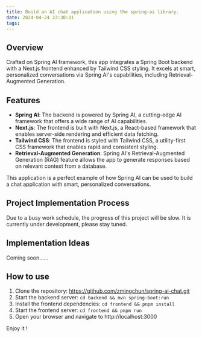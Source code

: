```yaml
---
title: Build an AI chat application using the spring-ai library.
date: 2024-04-24 23:30:31
tags:
---
```


## Overview
Crafted on Spring AI framework, this app integrates a Spring Boot backend with a Next.js frontend enhanced by Tailwind CSS styling. It excels at smart, personalized conversations via Spring AI's capabilities, including Retrieval-Augmented Generation.

## Features
- **Spring AI**: The backend is powered by Spring AI, a cutting-edge AI framework that offers a wide range of AI capabilities.
- **Next.js**: The frontend is built with Next.js, a React-based framework that enables server-side rendering and efficient data fetching.
- **Tailwind CSS**: The frontend is styled with Tailwind CSS, a utility-first CSS framework that enables rapid and consistent styling.
- **Retrieval-Augmented Generation**: Spring AI's Retrieval-Augmented Generation (RAG) feature allows the app to generate responses based on relevant context from a database.

This application is a perfect example of how Spring AI can be used to build a chat application with smart, personalized conversations.

## Project Implementation Process

Due to a busy work schedule, the progress of this project will be slow. It is currently under development, please stay tuned.

## Implementation Ideas
Coming soon……


## How to use

1. Clone the repository: https://github.com/zmingchun/spring-ai-chat.git
2. Start the backend server: `cd backend && mvn spring-boot:run`
3. Install the frontend dependencies: `cd frontend && pnpm install`
4. Start the frontend server: `cd frontend && pnpm run`
5. Open your browser and navigate to http://localhost:3000

Enjoy it !